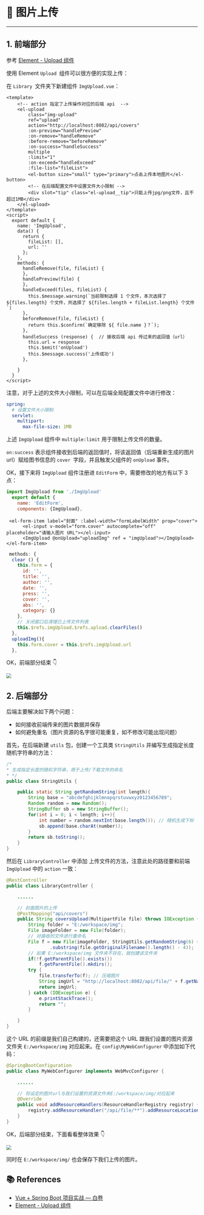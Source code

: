 # 🎦 图片上传

---

## 1. 前端部分

参考 [Element - Upload 组件](https://element.eleme.cn/#/zh-CN/component/upload)

使用 Element `Upload `组件可以很方便的实现上传：

在 `Library `文件夹下新建组件 `ImgUpload.vue`：

```vue
<template>
    <!-- action 指定了上传操作对应的后端 api  -->
    <el-upload
        class="img-upload"    
        ref="upload"
        action="http://localhost:8082/api/covers" 
        :on-preview="handlePreview"
        :on-remove="handleRemove"
        :before-remove="beforeRemove"
        :on-success="handleSuccess"
        multiple
        :limit="1"
        :on-exceed="handleExceed"
        :file-list="fileList">
        <el-button size="small" type="primary">点击上传本地图片</el-button>
        <!-- 在后端配置文件中设置文件大小限制 -->
        <div slot="tip" class="el-upload__tip">只能上传jpg/png文件，且不超过1MB</div>
    </el-upload>
</template>
<script>
  export default {
    name: 'ImgUpload',
    data() {
      return {
        fileList: [],
        url: ''
      };
    },
    methods: {
      handleRemove(file, fileList) {
      },
      handlePreview(file) {
      },
      handleExceed(files, fileList) {
        this.$message.warning(`当前限制选择 1 个文件，本次选择了 ${files.length} 个文件，共选择了 ${files.length + fileList.length} 个文件`)
      },
      beforeRemove(file, fileList) {
        return this.$confirm(`确定移除 ${ file.name }？`);
      },
      handleSuccess (response) {  // 接收后端 api 传过来的返回值（url）
        this.url = response
        this.$emit('onUpload')
        this.$message.success('上传成功')
      },
      
    }
  }
</script>
```

注意，对于上述的文件大小限制，可以在后端全局配置文件中进行修改：

```yaml
spring:
  # 设置文件大小限制
  servlet:
    multipart:
      max-file-size: 1MB
```

上述 `ImgUpload` 组件中 `multiple:limit` 用于限制上传文件的数量。

`on:success` 表示组件接收到后端的返回值时，将该返回值（后端重新生成的图片 url）赋给图书信息的 `cover `字段，并且触发父组件的 `onUpload` 事件。

OK，接下来将 `ImgUpload` 组件注册进 `EditForm` 中，需要修改的地方有以下 3 点：

```js
import ImgUpload from './ImgUpload'
  export default {
    name: 'EditForm',
    components: {ImgUpload},
```

```vue
 <el-form-item label="封面" :label-width="formLabelWidth" prop="cover">
      <el-input v-model="form.cover" autocomplete="off" placeholder="请输入图片 URL"></el-input>
      <ImgUpload @onUpload="uploadImg" ref = "imgUpload"></ImgUpload>
</el-form-item>
```

```js
 methods: {
  clear () {
    this.form = {
      id: '',
      title: '',
      author: '',
      date: '',
      press: '',
      cover: '',
      abs: '',
      category: {}
    },
    // 关闭窗口后清理已上传文件列表
    this.$refs.imgUpload.$refs.upload.clearFiles()
  },
  uploadImg(){
    this.form.cover = this.$refs.imgUpload.url
  },
```

OK，前端部分结束 👇

<img src="https://gitee.com/veal98/images/raw/master/img/20200803223526.png" style="zoom:80%;" />

## 2. 后端部分

后端主要解决如下两个问题：

- 如何接收前端传来的图片数据并保存
- 如何避免重名（图片资源的名字很可能重复，如不修改可能出现问题）

首先，在后端新建 `utils` 包，创建一个工具类 `StringUtils` 并编写生成指定长度随机字符串的方法：

```java
/*
* 生成指定长度的随机字符串，用于上传/下载文件的命名
* */
public class StringUtils {

    public static String getRandomString(int length){
        String base = "abcdefghijklmnopqrstuvwxyz0123456789";
        Random random = new Random();
        StringBuffer sb = new StringBuffer();
        for(int i = 0; i < length; i++){
            int number = random.nextInt(base.length()); // 随机生成下标
            sb.append(base.charAt(number));
        }
        return sb.toString();
    }
}
```

然后在 `LibraryController` 中添加 上传文件的方法，注意此处的路径要和前端 `ImgUpload` 中的 `action` 一致：

```java
@RestController
public class LibraryController {

    ......

    // 封面图片的上传
    @PostMapping("api/covers")
    public String coversUpload(MultipartFile file) throws IOException {
        String folder = "E:/workspace/img";
        File imageFolder = new File(folder);
        // 对接收的文件进行重命名
        File f = new File(imageFolder, StringUtils.getRandomString(6) + file.getOriginalFilename()
                .substring(file.getOriginalFilename().length() - 4));
        // 如果 E:/workspace/img 文件夹不存在，就创建该文件夹
        if(!f.getParentFile().exists())
            f.getParentFile().mkdirs();
        try {
            file.transferTo(f); // 压缩图片
            String imgUrl = "http://localhost:8082/api/file/" + f.getName();
            return imgUrl;
        } catch (IOException e) {
            e.printStackTrace();
            return "";
        }

    }
}

```

这个 URL 的前缀是我们自己构建的，还需要把这个 URL 跟我们设置的图片资源文件夹 `E:/workspace/img` 对应起来。在 `config\MyWebConfigurer` 中添加如下代码：

```java
@SpringBootConfiguration
public class MyWebConfigurer implements WebMvcConfigurer {
   
    ......

    // 将设定的图片url与我们设置的资源文件夹E:/workspace/img/对应起来
    @Override
    public void addResourceHandlers(ResourceHandlerRegistry registry) {
        registry.addResourceHandler("/api/file/**").addResourceLocations("file:E:/workspace/img/");
    }
}
```

OK，后端部分结束，下面看看整体效果 👇

<img src="https://gitee.com/veal98/images/raw/master/img/20200803223636.png" style="zoom:80%;" />

同时在 `E:/workspace/img/` 也会保存下我们上传的图片。

## 📚 References

- [Vue + Spring Boot 项目实战 — 白卷](https://blog.csdn.net/Neuf_Soleil/article/details/88925013)
- [Element - Upload 组件](https://element.eleme.cn/#/zh-CN/component/upload)